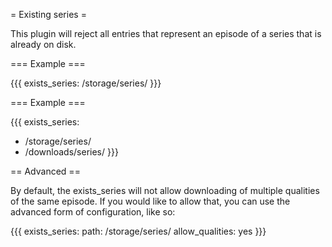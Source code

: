 = Existing series =

This plugin will reject all entries that represent an episode of a series that is already on disk.

=== Example ===

{{{
exists_series: /storage/series/
}}}

=== Example ===

{{{
exists_series: 
  - /storage/series/
  - /downloads/series/
}}}

== Advanced ==

By default, the exists_series will not allow downloading of multiple qualities of the same episode. If you would like to allow that, you can use the advanced form of configuration, like so:

{{{
exists_series:
  path: /storage/series/
  allow_qualities: yes
}}}